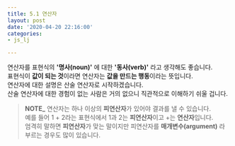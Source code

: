 ```yaml
---
title: 5.1 연산자
layout: post
date: '2020-04-20 22:16:00'
categories:
- js_lj

---
```


연산자를 표현식의 **'명사(noun)'** 에 대한 **'동사(verb)'** 라고 생각해도 좋습니다.  
표현식이 **값이 되는 것**이라면 연산자는 **값을 만드는 행동**이라는 뜻입니다.  
연산자에 대한 설명은 산술 연산자로 시작하겠습니다.  
산술 연산자에 대한 경험이 없는 사람은 거의 없으니 직관적으로 이해하기 쉬울 겁니다.

> **NOTE_** 연산자는 하나 이상의 **피연산자**가 있어야 결과를 낼 수 있습니다.  
> 예를 들어 1 + 2라는 표현식에서 1과 2는 **피연산자**이고 +는 **연산자**입니다.  
> 엄격히 말하면 **피연산자**가 맞는 말이지만 피연산자를 **매개변수(argument)** 라 부르는 경우도 많이 있습니다.